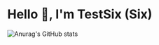 # Hello 👋, I'm TestSix (Six)

![Anurag's GitHub stats](https://github-readme-stats.vercel.app/api?username=anuraghazra&show_icons=true&theme=radical)
